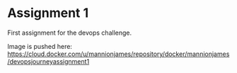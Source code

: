 # Assignment 1

First assignment for the devops challenge.

Image is pushed here: https://cloud.docker.com/u/mannionjames/repository/docker/mannionjames/devopsjourneyassignment1